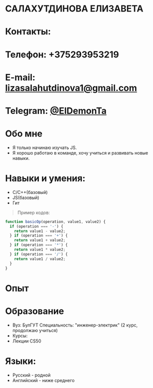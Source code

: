 # САЛАХУТДИНОВА ЕЛИЗАВЕТА

# Контакты:

# Телефон: +375293953219
# E-mail: [lizasalahutdinova1@gmail.com](https://mail.google.com/mail/u/0/#inbox) 
# Telegram: [@ElDemonTa](https://web.telegram.org/k/)

# Обо мне

- Я только начинаю изучать JS. 
-  Я хорошо работаю в команде, хочу учиться и развивать новые навыки. 


# Навыки и умения:

- C/C++(базовый)
- JS(базовый)
- Гит


> Пример кодов:

```javascript
function basicOp(operation, value1, value2) {
  if (operation === '-') {
    return value1 - value2;
  } if (operation === '+') {
    return value1 + value2;
  } if (operation === '*') {
    return value1 * value2;
  } if (operation === '/') {
    return value1 / value2;
  }
}
```

# Опыт 


# Образование 

 - Вуз: БулГУТ Специальность: "инженер-электрик" (2 курс, продолжаю учиться)
 - Курсы:
 - Лекции CS50

# Языки:

 * Русский - родной 
 * Английский - ниже среднего 
